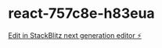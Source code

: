 # react-757c8e-h83eua

[Edit in StackBlitz next generation editor ⚡️](https://stackblitz.com/~/github.com/mdestil1/react-757c8e-h83eua)